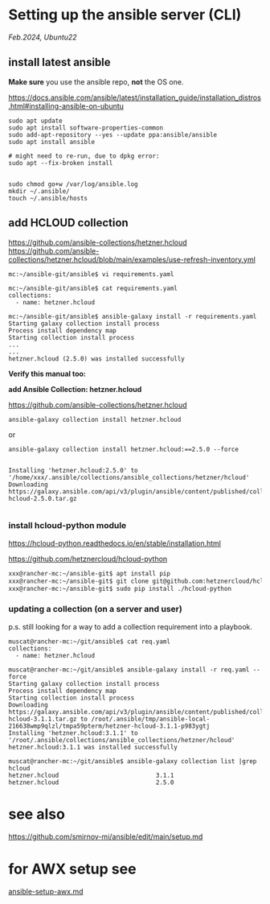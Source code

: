 # Setting up the ansible server (CLI)


*Feb.2024, Ubuntu22*

## install latest ansible 

**Make sure** you use the ansible repo, **not** the OS one.

https://docs.ansible.com/ansible/latest/installation_guide/installation_distros.html#installing-ansible-on-ubuntu


```
sudo apt update
sudo apt install software-properties-common
sudo add-apt-repository --yes --update ppa:ansible/ansible
sudo apt install ansible

# might need to re-run, due to dpkg error:
sudo apt --fix-broken install


sudo chmod go+w /var/log/ansible.log
mkdir ~/.ansible/
touch ~/.ansible/hosts

```

## add HCLOUD collection

https://github.com/ansible-collections/hetzner.hcloud
https://github.com/ansible-collections/hetzner.hcloud/blob/main/examples/use-refresh-inventory.yml


```
mc:~/ansible-git/ansible$ vi requirements.yaml

mc:~/ansible-git/ansible$ cat requirements.yaml
collections:
  - name: hetzner.hcloud

mc:~/ansible-git/ansible$ ansible-galaxy install -r requirements.yaml
Starting galaxy collection install process
Process install dependency map
Starting collection install process
...
...
hetzner.hcloud (2.5.0) was installed successfully

```


**Verify this manual too:**

**add Ansible Collection: hetzner.hcloud**

https://github.com/ansible-collections/hetzner.hcloud


```
ansible-galaxy collection install hetzner.hcloud
```
or
```
ansible-galaxy collection install hetzner.hcloud:==2.5.0 --force


Installing 'hetzner.hcloud:2.5.0' to '/home/xxx/.ansible/collections/ansible_collections/hetzner/hcloud'
Downloading https://galaxy.ansible.com/api/v3/plugin/ansible/content/published/collections/artifacts/hetzner-hcloud-2.5.0.tar.gz


```



### install hcloud-python module

https://hcloud-python.readthedocs.io/en/stable/installation.html

https://github.com/hetznercloud/hcloud-python


```bash
xxx@rancher-mc:~/ansible-git$ apt install pip
xxx@rancher-mc:~/ansible-git$ git clone git@github.com:hetznercloud/hcloud-python.git
xxx@rancher-mc:~/ansible-git$ sudo pip install ./hcloud-python
```



### updating a collection (on a server and user)

p.s. still looking for a way to add a collection requirement into a playbook.


    muscat@rancher-mc:~/git/ansible$ cat req.yaml
    collections:
      - name: hetzner.hcloud
    
    muscat@rancher-mc:~/git/ansible$ ansible-galaxy install -r req.yaml --force
    Starting galaxy collection install process
    Process install dependency map
    Starting collection install process
    Downloading https://galaxy.ansible.com/api/v3/plugin/ansible/content/published/collections/artifacts/hetzner-hcloud-3.1.1.tar.gz to /root/.ansible/tmp/ansible-local-216638wmp9qlzl/tmpa59pterm/hetzner-hcloud-3.1.1-p983ygtj
    Installing 'hetzner.hcloud:3.1.1' to '/root/.ansible/collections/ansible_collections/hetzner/hcloud'
    hetzner.hcloud:3.1.1 was installed successfully
    
    muscat@rancher-mc:~/git/ansible$ ansible-galaxy collection list |grep hcloud
    hetzner.hcloud                           3.1.1
    hetzner.hcloud                           2.5.0


# see also

https://github.com/smirnov-mi/ansible/edit/main/setup.md

# for AWX setup see

[ansible-setup-awx.md](ansible-setup-awx.md)
